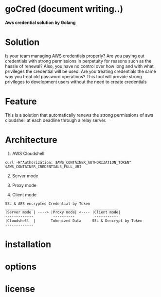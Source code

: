 # goCred (document writing..)
**Aws credential solution by Golang**

# Solution
Is your team managing AWS credentials properly?
Are you paying out credentials with strong permissions in perpetuity for reasons such as the hassle of renewal?
Also, you have no control over how long and with what privileges the credential will be used.
Are you treating credentials the same way you treat old password operations?
This tool will provide strong privileges to development users without the need to create credentials

# Feature
This is a solution that automatically renews the strong permissions of aws cloudshell at each deadline through a relay server.

# Architecture

1. AWS Cloudshell

```
curl -H"Authorization: $AWS_CONTAINER_AUTHORIZATION_TOKEN" $AWS_CONTAINER_CREDENTIALS_FULL_URI
```

2. Server mode

3. Proxy mode

4. Client mode

```
SSL & AES encrypted Credential by Token
_____________         __________         ___________
|Server mode | ----> |Proxy mode| <---- |Client mode|
-------------         ----------         -----------
|Cloudshell  |       Tokenized Data     SSL & Dencrypt by Token
-------------
```

# installation

# options

# license
